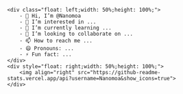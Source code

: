 
    <div class="float: left;width: 50%;height: 100%;">
        - 👋 Hi, I’m @Nanomoa
        - 👀 I’m interested in ...
        - 🌱 I’m currently learning ...
        - 💞️ I’m looking to collaborate on ...
        - 📫 How to reach me ...
        - 😄 Pronouns: ...
        - ⚡ Fun fact: ...
    </div>
    <div style="float: right;width: 50%;height: 100%;">
        <img align="right" src="https://github-readme-stats.vercel.app/api?username=Nanomoa&show_icons=true">
    </div>



<!---
Nanomoa/Nanomoa is a ✨ special ✨ repository because its `README.md` (this file) appears on your GitHub profile.
You can click the Preview link to take a look at your changes.
--->
